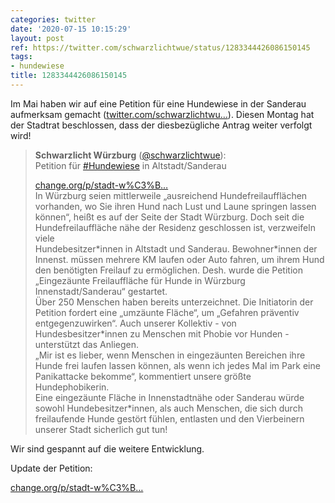 ```yaml
---
categories: twitter
date: '2020-07-15 10:15:29'
layout: post
ref: https://twitter.com/schwarzlichtwue/status/1283344426086150145
tags:
- hundewiese
title: 1283344426086150145
---
```

Im Mai haben wir auf eine Petition für eine Hundewiese in der Sanderau aufmerksam gemacht ([twitter.com/schwarzlichtwu…](https://twitter.com/schwarzlichtwue/status/1264519704913289216?s=19)). Diesen Montag hat der Stadtrat beschlossen, dass der diesbezügliche Antrag weiter verfolgt wird!
> <b>Schwarzlicht Würzburg</b> ([@schwarzlichtwue](https://twitter.com/schwarzlichtwue)):  
>Petition für [#Hundewiese](/t/hundewiese) in Altstadt/Sanderau  
>  
>[change.org/p/stadt-w%C3%B…](https://www.change.org/p/stadt-w%C3%BCrzburg-eingez%C3%A4unte-freilauffl%C3%A4che-f%C3%BCr-hunde-in-w%C3%BCrzburg-innenstadt-sanderau)  
>In Würzburg seien mittlerweile „ausreichend Hundefreilaufflächen vorhanden, wo Sie ihren Hund nach Lust und Laune springen lassen können“, heißt es auf der Seite der Stadt Würzburg. Doch seit die Hundefreilauffläche nähe der Residenz geschlossen ist, verzweifeln viele   
> Hundebesitzer\*innen in Altstadt und Sanderau. Bewohner\*innen der Innenst. müssen mehrere KM laufen oder Auto fahren, um ihrem Hund den benötigten Freilauf zu ermöglichen. Desh. wurde die Petition „Eingezäunte Freilauffläche für Hunde in Würzburg Innenstadt/Sanderau“ gestartet.  
>Über 250 Menschen haben bereits unterzeichnet. Die Initiatorin der Petition fordert eine „umzäunte Fläche“, um „Gefahren präventiv entgegenzuwirken“. Auch unserer Kollektiv - von Hundesbesitzer\*innen zu Menschen mit Phobie vor Hunden - unterstützt das Anliegen.  
>„Mir ist es lieber, wenn Menschen in eingezäunten Bereichen ihre Hunde frei laufen lassen können, als wenn ich jedes Mal im Park eine Panikattacke bekomme“, kommentiert unsere größte Hundephobikerin.  
>Eine eingezäunte Fläche in Innenstadtnähe oder Sanderau würde sowohl Hundebesitzer\*innen, als auch Menschen, die sich durch freilaufende Hunde gestört fühlen, entlasten und den Vierbeinern unserer Stadt sicherlich gut tun!  


Wir sind gespannt auf die weitere Entwicklung.



Update der Petition:

[change.org/p/stadt-w%C3%B…](https://www.change.org/p/stadt-w%C3%BCrzburg-eingez%C3%A4unte-freilauffl%C3%A4che-f%C3%BCr-hunde-in-w%C3%BCrzburg-innenstadt-sanderau/u/27284050)